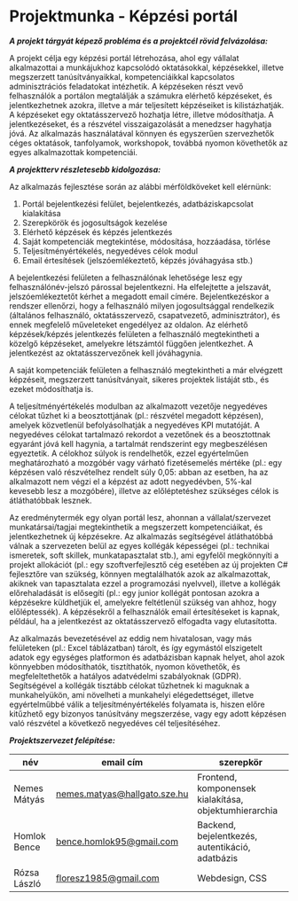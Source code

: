 # Projektmunka - Képzési portál

**_A projekt tárgyát képező probléma és a projektcél rövid felvázolása:_**

A projekt célja egy képzési portál létrehozása, ahol egy vállalat alkalmazottai a munkájukhoz kapcsolódó oktatásokkal, képzésekkel, illetve megszerzett tanúsítványaikkal, kompetenciáikkal kapcsolatos adminisztrációs feladatokat intézhetik. A képzéseken részt vevő felhasználók a portálon megtalálják a számukra elérhető képzéseket, és jelentkezhetnek azokra, illetve a már teljesített képzéseiket is kilistázhatják. A képzéseket egy oktatásszervező hozhatja létre, illetve módosíthatja. A jelentkezéseket, és a részvétel visszaigazolását a menedzser hagyhatja jóvá. Az alkalmazás használatával könnyen és egyszerűen szervezhetők céges oktatások, tanfolyamok, workshopok, továbbá nyomon követhetők az egyes alkalmazottak kompetenciái.

**_A projektterv részletesebb kidolgozása:_**

Az alkalmazás fejlesztése során az alábbi mérföldköveket kell elérnünk:
1.	Portál bejelentkezési felület, bejelentkezés, adatbáziskapcsolat kialakítása
2.	Szerepkörök és jogosultságok kezelése
3.	Elérhető képzések és képzés jelentkezés
4.	Saját kompetenciák megtekintése, módosítása, hozzáadása, törlése
5.	Teljesítményértékelés, negyedéves célok modul
6.	Email értesítések (jelszóemlékeztető, képzés jóváhagyása stb.)

A bejelentkezési felületen a felhasználónak lehetősége lesz egy felhasználónév-jelszó párossal bejelentkezni. Ha elfelejtette a jelszavát, jelszóemlékeztetőt kérhet a megadott email címére. Bejelentkezéskor a rendszer ellenőrzi, hogy a felhasználó milyen jogosultsággal rendelkezik (általános felhasználó, oktatásszervező, csapatvezető, adminisztrátor), és ennek megfelelő műveleteket engedélyez az oldalon.
Az elérhető képzések/képzés jelentkezés felületen a felhasználó megtekintheti a közelgő képzéseket, amelyekre létszámtól függően jelentkezhet. A jelentkezést az oktatásszervezőnek kell jóváhagynia.

A saját kompetenciák felületen a felhasználó megtekintheti a már elvégzett képzéseit, megszerzett tanúsítványait, sikeres projektek listáját stb., és ezeket módosíthatja is.

A teljesítményértékelés modulban az alkalmazott vezetője negyedéves célokat tűzhet ki a beosztottjának (pl.: részvétel megadott képzésen), amelyek közvetlenül befolyásolhatják a negyedéves KPI mutatóját. A negyedéves célokat tartalmazó rekordot a vezetőnek és a beosztottnak egyaránt jóvá kell hagynia, a tartalmát rendszerint egy megbeszélésen egyeztetik. A célokhoz súlyok is rendelhetők, ezzel egyértelműen meghatározható a mozgóbér vagy várható fizetésemelés mértéke (pl.: egy képzésen való részvételhez rendelt súly 0,05: abban az esetben, ha az alkalmazott nem végzi el a képzést az adott negyedévben, 5%-kal kevesebb lesz a mozgóbére), illetve az előléptetéshez szükséges célok is átláthatóbbak lesznek.

Az eredménytermék egy olyan portál lesz, ahonnan a vállalat/szervezet munkatársai/tagjai megtekinthetik a megszerzett kompetenciáikat, és jelentkezhetnek új képzésekre. Az alkalmazás segítségével átláthatóbbá válnak a szervezeten belül az egyes kollégák képességei (pl.: technikai ismeretek, soft skillek, munkatapasztalat stb.), ami egyfelől megkönnyíti a projekt allokációt (pl.: egy szoftverfejlesztő cég esetében az új projekten C# fejlesztőre van szükség, könnyen megtalálhatók azok az alkalmazottak, akiknek van tapasztalata ezzel a programozási nyelvvel), illetve a kollégák előrehaladását is elősegíti (pl.: egy junior kollégát pontosan azokra a képzésekre küldhetjük el, amelyekre feltétlenül szükség van ahhoz, hogy előléptessék). A képzésekről a felhasználók email értesítéseket is kapnak, például, ha a jelentkezést az oktatásszervező elfogadta vagy elutasította.

Az alkalmazás bevezetésével az eddig nem hivatalosan, vagy más felületeken (pl.: Excel táblázatban) tárolt, és így egymástól elszigetelt adatok egy egységes platformon és adatbázisban kapnak helyet, ahol azok könnyebben módosíthatók, tisztíthatók, nyomon követhetők, és megfeleltethetők a hatályos adatvédelmi szabályoknak (GDPR). Segítségével a kollégák tisztább célokat tűzhetnek ki maguknak a munkahelyükön, ami növelheti a munkahelyi elégedettséget, illetve egyértelműbbé válik a teljesítményértékelés folyamata is, hiszen előre kitűzhető egy bizonyos tanúsítvány megszerzése, vagy egy adott képzésen való részvétel a következő negyedéves cél teljesítéséhez.

**_Projektszervezet felépítése:_**

| név          | email cím                    | szerepkör                                             |
|--------------|------------------------------|-------------------------------------------------------|
| Nemes Mátyás | nemes.matyas@hallgato.sze.hu | Frontend, komponensek kialakítása, objektumhierarchia |
| Homlok Bence | bence.homlok95@gmail.com     | Backend, bejelentkezés, autentikáció, adatbázis       |
| Rózsa László | floresz1985@gmail.com        | Webdesign, CSS  